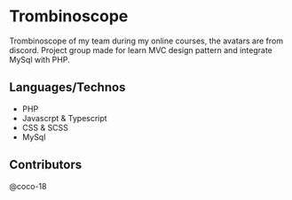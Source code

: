 # Trombinoscope
Trombinoscope of my team during my online courses, the avatars are from discord.
Project group made for learn MVC design pattern and integrate MySql with PHP.

## Languages/Technos
  * PHP
  * Javascrpt & Typescript
  * CSS & SCSS
  * MySql

## Contributors
   @coco-18
